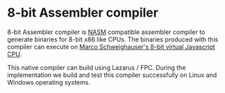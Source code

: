 # 8-bit Assembler compiler
8-bit Assembler compiler is [NASM](http://www.nasm.us/) compatible assembler compiler to generate binaries for 8-bit x86 like CPUs.  The binaries produced with this compiler can execute on [Marco Schweighauser's 8-bit virtual Javascript CPU](https://www.mschweighauser.com/make-your-own-assembler-simulator-in-javascript-part1). 

This native compiler can build using Lazarus / FPC. During the implementation we build and test this compiler successfully on Linux and Windows operating systems. 